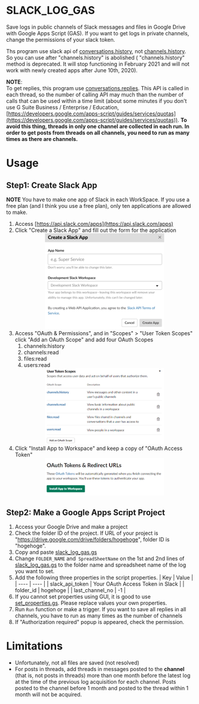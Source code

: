 # SLACK_LOG_GAS

Save logs in public channels of Slack messages and files in Google Drive with Google Apps Script (GAS). If you want to get logs in private channels, change the permissions of your slack token.

Ths program use slack api of [conversations.history](https://api.slack.com/methods/conversations.history), not [channels.history](https://api.slack.com/methods/channels.history).
So you can use after "channels.history" is abolished (
"channels.history" method is deprecated. It will stop functioning in February 2021 and will not work with newly created apps after June 10th, 2020).

**NOTE**:  
To get replies, this program use [conversations.replies](https://api.slack.com/methods/conversations.replies). This API is called in each thread, so the number of calling API may much than the number of calls that can be used within a time limit (about some minutes if you don't use G Suite Business / Enterprise / Education, [https://developers.google.com/apps-script/guides/services/quotas](https://developers.google.com/apps-script/guides/services/quotas)).
**To avoid this thing, threads in only one channel are collected in each run. In order to get posts from threads on all channels, you need to run as many times as there are channels.**

# Usage
## Step1: Create Slack App
**NOTE**
You have to make one app of Slack in each WorkSpace. If you use a free plan (and I think you use a free plan), only ten applications are allowed to make.

1. Access [https://api.slack.com/apps](https://api.slack.com/apps)
1. Click "Create a Slack App" and fill out the form for the application
    <div align="center">
    <img src="img/Create_a_Slack_App.PNG" width="320" alt="Create a Slack App">
    </div>
1. Access "OAuth & Permissions", and in "Scopes" > "User Token Scopes" click "Add an OAuth Scope" and add four OAuth Scopes
    1. channels:history
    1. channels:read
    1. files:read
    1. users:read
    <div align="center">
    <img src="img/User_Token_Scopes.PNG" width="320" alt="Create a Slack App">
    </div>
1. Click "Install App to Workspace" and keep a copy of "OAuth Access Token"
    <div align="center">
    <img src="img/OAuth_Tokens_and_Redirect_URLs.PNG" width="320" alt="Create a Slack App">
    </div>


## Step2: Make a Google Apps Script Project
1. Access your Google Drive and make a project
2. Check the folder ID of the project. If URL of your project is "https://drive.google.com/drive/folders/hogehoge", folder ID is "hogehoge".
1. Copy and paste [slack_log_gas.gs](slack_log_gas.gs)
1. Change `FOLDER_NAME` and` SpreadSheetName` on the 1st and 2nd lines of [slack_log_gas.gs](slack_log_gas.gs) to the folder name and spreadsheet name of the log you want to set.
1. Add the following three properties in the script properties.
    |  Key  |  Value  |
    | ---- | ---- |
    |  slack_api_token  |  Your OAuth Access Token in Slack  |
    |  folder_id  |  hogehoge  |
    | last_channel_no | -1 |
1. If you cannot set properties using GUI, it is good to use [set_properties.gs](set_properties.gs). Please replace values your own properties.
1. Run `Run` function or make a trigger. If you want to save all replies in all channels, you have to run as many times as the number of channels
1. If "Authorization required" popup is appeared, check the permission.


# Limitations
- Unfortunately, not all files are saved (not resolved)
- For posts in threads, add threads in messages posted to the **channel** (that is, not posts in threads) more than one month before the latest log at the time of the previous log acquisition for each channel. Posts posted to the channel before 1 month and posted to the thread within 1 month will not be acquired.
